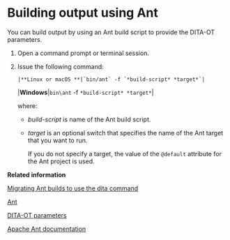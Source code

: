 # Building output using Ant

You can build output by using an Ant build script to provide the DITA-OT parameters.

1.  Open a command prompt or terminal session.

2.  Issue the following command:

        |**Linux or macOS **|`bin/ant` -f `*build-script* *target*`|
    |**Windows**|`bin\ant` -f `*build-script* *target*`|

    where:

    -   *build-script* is name of the Ant build script.
    -   *target* is an optional switch that specifies the name of the Ant target that you want to run.

        If you do not specify a target, the value of the `@default` attribute for the Ant project is used.


**Related information**  


[Migrating Ant builds to use the dita command](../topics/migrating-ant-to-dita.md)

[Ant](../topics/ant.md)

[DITA-OT parameters](../parameters/parameters_intro.md)

[Apache Ant documentation](http://ant.apache.org/manual)

